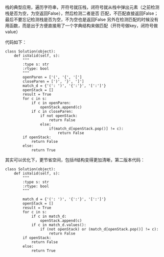 栈的典型应用，遍历字符串，开符号就压栈，闭符号就从栈中弹出元素（之前检测栈是否为空，为空返回False），然后检测二者是否
匹配，不匹配直接返回False；最后不要忘记检测栈是否为空，不为空也是返回False
另外在检测匹配的时候没有用函数，而是出于方便直接用了一个字典结构来做匹配（开符号做key，闭符号做value）


代码如下：
```
class Solution(object):
    def isValid(self, s):
        """
        :type s: str
        :rtype: bool
        """
        openParen = ['(', '{', '[']
        closeParen = [')', '}', ']']
        match_d = {'(': ')', '{':'}', '[':']'}
        openStack = []
        result = True
        for c in s:
            if c in openParen:
                openStack.append(c)
            if c in closeParen:
                if not openStack:
                    return False
                else:
                    if(match_d[openStack.pop()] != c):
                        return False
        if openStack:
            return False
        else:
            return True
```
其实可以优化下，更节省空间，包括if结构变得更加清晰，第二版本代码：
```
class Solution(object):
    def isValid(self, s):
        """
        :type s: str
        :rtype: bool
        """

        match_d = {'(': ')', '{':'}', '[':']'}
        openStack = []
        result = True
        for c in s:
            if c in match_d:
                openStack.append(c)
            if c in match_d.values():
                if (not openStack) or (match_d[openStack.pop()] != c):
                    return False
        if openStack:
            return False
        else:
            return True
```
